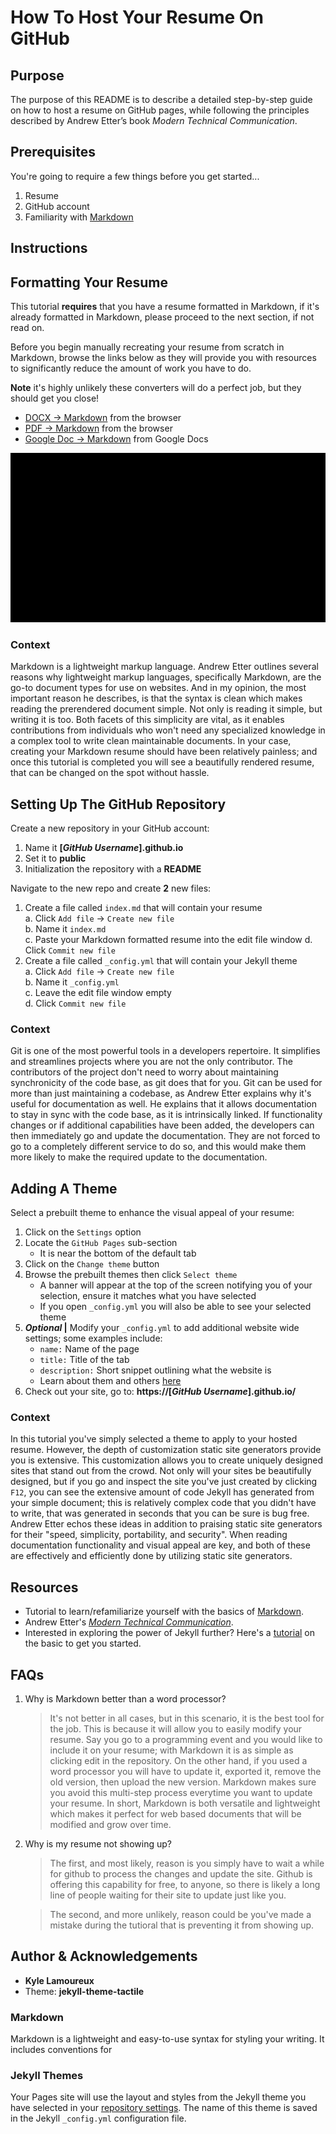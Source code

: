 # **How To Host Your Resume On GitHub**


## **Purpose**
The purpose of this README is to describe a detailed step-by-step guide on how to host a resume on GitHub pages, while following the principles described by Andrew Etter’s book _Modern Technical Communication_.


## **Prerequisites**
You're going to require a few things before you get started...
1. Resume
2. GitHub account
3. Familiarity with [Markdown](https://www.markdowntutorial.com/)


## **Instructions**

## Formatting Your Resume
This tutorial **requires** that you have a resume formatted in Markdown, if it's already formatted in Markdown, please proceed to the next section, if not read on.  

Before you begin manually recreating your resume from scratch in Markdown, browse the links below as they will provide you with resources to significantly reduce the amount of work you have to do.

**Note** it's highly unlikely these converters will do a perfect job, but they should get you close!  

- [DOCX →  Markdown](https://word2md.com/) from the browser
- [PDF →  Markdown](https://pdf2md.morethan.io/) from the browser
- [Google Doc →  Markdown](https://gsuite.google.com/marketplace/app/docs_to_markdown/700168918607) from Google Docs

![Google Doc Markdown Conversion](MarkdownConvertGIF.gif)

### **Context**
Markdown is a lightweight markup language. Andrew Etter outlines several reasons why lightweight markup languages, specifically Markdown, are the go-to document types for use on websites. And in my opinion, the most important reason he describes, is that the syntax is clean which makes reading the prerendered document simple. Not only is reading it simple, but writing it is too. Both facets of this simplicity are vital, as it enables contributions from individuals who won't need any specialized knowledge in a complex tool to write clean maintainable documents. In your case, creating your Markdown resume should have been relatively painless; and once this tutorial is completed you will see a beautifully rendered resume, that can be changed on the spot without hassle.

## Setting Up The GitHub Repository
Create a new repository in your GitHub account:
1. Name it **[_GitHub Username_].github.io**
2. Set it to **public**
3. Initialization the repository with a **README**  

Navigate to the new repo and create **2** new files:
1. Create a file called `index.md` that will contain your resume   
    a. Click `Add file` → `Create new file`  
    b. Name it `index.md`  
    c. Paste your Markdown formatted resume into the edit file window
    d. Click `Commit new file`
2. Create a file called `_config.yml` that will contain your Jekyll theme  
    a. Click `Add file` → `Create new file`  
    b. Name it `_config.yml`  
    c. Leave the edit file window empty  
    d. Click `Commit new file`  

### **Context**
Git is one of the most powerful tools in a developers repertoire. It simplifies and streamlines projects where you are not the only contributor. The contributors of the project don't need to worry about maintaining synchronicity of the code base, as git does that for you. Git can be used for more than just maintaining a codebase, as Andrew Etter explains why it's useful for documentation as well. He explains that it allows documentation to stay in sync with the code base, as it is intrinsically linked. If functionality changes or if additional capabilities have been added, the developers can then immediately go and update the documentation. They are not forced to go to a completely different service to do so, and this would make them more likely to make the required update to the documentation.

## Adding A Theme
Select a prebuilt theme to enhance the visual appeal of your resume:
1. Click on the `Settings` option
2. Locate the `GitHub Pages` sub-section  
    - It is near the bottom of the default tab
3. Click on the `Change theme` button
4. Browse the prebuilt themes then click `Select theme`
    - A banner will appear at the top of the screen notifying you of your selection, ensure it matches what you have selected
    - If you open `_config.yml` you will also be able to see your selected theme
5. **_Optional_ |** Modify your `_config.yml` to add additional website wide settings; some examples include:
    - `name:` Name of the page
    - `title:` Title of the tab
    - `description:` Short snippet outlining what the website is
    - Learn about them and others [here](https://gitlab.com/pages/jekyll/blob/master/_config.yml)
6. Check out your site, go to: **https://[_GitHub Username_].github.io/**

### **Context**
In this tutorial you've simply selected a theme to apply to your hosted resume. However, the depth of customization static site generators provide you is extensive. This customization allows you to create uniquely designed sites that stand out from the crowd. Not only will your sites be beautifully designed, but if you go and inspect the site you've just created by clicking `F12`, you can see the extensive amount of code Jekyll has generated from your simple document; this is relatively complex code that you didn't have to write, that was generated in seconds that you can be sure is bug free. Andrew Etter echos these ideas in addition to praising static site generators for their "speed, simplicity, portability, and security". When reading documentation functionality and visual appeal are key, and both of these are effectively and efficiently done by utilizing static site generators.


## **Resources**
- Tutorial to learn/refamiliarize yourself with the basics of [Markdown](https://www.markdowntutorial.com/).
- Andrew Etter's [_Modern Technical Communication_](https://www.amazon.com/Modern-Technical-Writing-Introduction-Documentation-ebook/dp/B01A2QL9SS).
- Interested in exploring the power of Jekyll further? Here's a [tutorial](https://www.awesomeinc.org/tutorials/jekyll-basics/) on the basic to get you started.

## **FAQs**
1. Why is Markdown better than a word processor?
    > It's not better in all cases, but in this scenario, it is the best tool for the job. This is because it will allow you to easily modify your resume. Say you go to a programming event and you would like to include it on your resume; with Markdown it is as simple as clicking edit in the repository. On the other hand, if you used a word processor you will have to update it, exported it, remove the old version, then upload the new version. Markdown makes sure you avoid this multi-step process everytime you want to update your resume. In short, Markdown is both versatile and lightweight which makes it perfect for web based documents that will be modified and grow over time.

2. Why is my resume not showing up?
    > The first, and most likely, reason is you simply have to wait a while for github to process the changes and update the site. Github is offering this capability for free, to anyone, so there is likely a long line of people waiting for their site to update just like you.

    > The second, and more unlikely, reason could be you've made a mistake during the tutioral that is preventing it from showing up.

## **Author & Acknowledgements**
- **Kyle Lamoureux**
- Theme: **jekyll-theme-tactile**



### Markdown

Markdown is a lightweight and easy-to-use syntax for styling your writing. It includes conventions for

### Jekyll Themes

Your Pages site will use the layout and styles from the Jekyll theme you have selected in your [repository settings](https://github.com/KyleLamoureux/KyleLamoureux.github.io/settings). The name of this theme is saved in the Jekyll `_config.yml` configuration file.